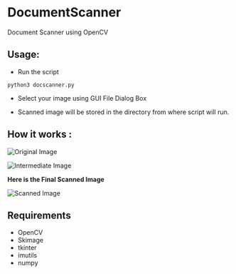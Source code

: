 # DocumentScanner
Document Scanner using OpenCV

## Usage:

* Run the script 

```
python3 docscanner.py

```

* Select your image using GUI File Dialog Box

* Scanned image will be stored in the directory from where script will run.


## How it works :


![Original Image ](https://raw.githubusercontent.com/royalbhati/DocumentScanner/master/receipt.jpg)

![Intermediate Image](https://raw.githubusercontent.com/royalbhati/DocumentScanner/master/intermediate.png)


**Here is the Final Scanned Image**

![Scanned Image ](https://raw.githubusercontent.com/royalbhati/DocumentScanner/master/01.png)








## Requirements

* OpenCV
* Skimage
* tkinter
* imutils
* numpy
